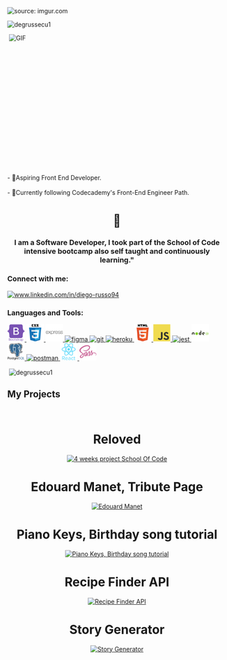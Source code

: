 
<img src="https://i.imgur.com/pdLcpHt.png" title="source: imgur.com" />
<p align="left"> <img src="https://komarev.com/ghpvc/?username=degrussecu1&label=Profile%20views&color=0e75b6&style=flat" alt="degrussecu1" /> </p>
<img align="right" alt="GIF" src="https://github.com/abhisheknaiidu/abhisheknaiidu/blob/master/code.gif?raw=true" width="500" height="320" />
- 🌱Aspiring Front End Developer.
<br></br>
- 🌱Currently following Codecademy's Front-End Engineer Path.
<h1 align="center">👋</h1>
<h3 align="center">I am a Software Developer, I took part of the School of Code intensive bootcamp also self taught and continuously learning." </h3>
<h3 align="left">Connect with me:</h3>
<p align="left">
<a href="https://www.linkedin.com/in/diego-russo-38989b133/" target="blank"><img align="center" src="https://raw.githubusercontent.com/rahuldkjain/github-profile-readme-generator/master/src/images/icons/Social/linked-in-alt.svg" alt="www.linkedin.com/in/diego-russo94" height="30" width="40" /></a>
</p>

<h3 align="left">Languages and Tools:</h3>
<p align="left"> <a href="https://getbootstrap.com" target="_blank" rel="noreferrer"> <img src="https://raw.githubusercontent.com/devicons/devicon/master/icons/bootstrap/bootstrap-plain-wordmark.svg" alt="bootstrap" width="40" height="40"/> </a> <a href="https://www.w3schools.com/css/" target="_blank" rel="noreferrer"> <img src="https://raw.githubusercontent.com/devicons/devicon/master/icons/css3/css3-original-wordmark.svg" alt="css3" width="40" height="40"/> </a> <a href="https://expressjs.com" target="_blank" rel="noreferrer"> <img src="https://raw.githubusercontent.com/devicons/devicon/master/icons/express/express-original-wordmark.svg" alt="express" width="40" height="40"/> </a> <a href="https://www.figma.com/" target="_blank" rel="noreferrer"> <img src="https://www.vectorlogo.zone/logos/figma/figma-icon.svg" alt="figma" width="40" height="40"/> </a> <a href="https://git-scm.com/" target="_blank" rel="noreferrer"> <img src="https://www.vectorlogo.zone/logos/git-scm/git-scm-icon.svg" alt="git" width="40" height="40"/> </a> <a href="https://heroku.com" target="_blank" rel="noreferrer"> <img src="https://www.vectorlogo.zone/logos/heroku/heroku-icon.svg" alt="heroku" width="40" height="40"/> </a> <a href="https://www.w3.org/html/" target="_blank" rel="noreferrer"> <img src="https://raw.githubusercontent.com/devicons/devicon/master/icons/html5/html5-original-wordmark.svg" alt="html5" width="40" height="40"/> </a> <a href="https://developer.mozilla.org/en-US/docs/Web/JavaScript" target="_blank" rel="noreferrer"> <img src="https://raw.githubusercontent.com/devicons/devicon/master/icons/javascript/javascript-original.svg" alt="javascript" width="40" height="40"/> </a> <a href="https://jestjs.io" target="_blank" rel="noreferrer"> <img src="https://www.vectorlogo.zone/logos/jestjsio/jestjsio-icon.svg" alt="jest" width="40" height="40"/> </a> <a href="https://nodejs.org" target="_blank" rel="noreferrer"> <img src="https://raw.githubusercontent.com/devicons/devicon/master/icons/nodejs/nodejs-original-wordmark.svg" alt="nodejs" width="40" height="40"/> </a> <a href="https://www.postgresql.org" target="_blank" rel="noreferrer"> <img src="https://raw.githubusercontent.com/devicons/devicon/master/icons/postgresql/postgresql-original-wordmark.svg" alt="postgresql" width="40" height="40"/> </a> <a href="https://postman.com" target="_blank" rel="noreferrer"> <img src="https://www.vectorlogo.zone/logos/getpostman/getpostman-icon.svg" alt="postman" width="40" height="40"/> </a> <a href="https://reactjs.org/" target="_blank" rel="noreferrer"> <img src="https://raw.githubusercontent.com/devicons/devicon/master/icons/react/react-original-wordmark.svg" alt="react" width="40" height="40"/> </a> <a href="https://sass-lang.com" target="_blank" rel="noreferrer"> <img src="https://raw.githubusercontent.com/devicons/devicon/master/icons/sass/sass-original.svg" alt="sass" width="40" height="40"/> </a> </p>

<p>&nbsp;<img align="center" src="https://github-readme-stats.vercel.app/api?username=degrussecu1&show_icons=true&locale=en" alt="degrussecu1" /></p>

<div align='center'>

  <h2 align='left'>My Projects</div>
  </div>
  <br/>
  
<div align='center'>

<div>
<h1> Reloved</h1>
<a href="https://reloved.netlify.app/"> <img src="https://i.imgur.com/6C03uQc.png" title="ReLoved" alt="4 weeks project School Of Code" width="400" height="240"/></a>
</div>

<div>
<h1> Edouard Manet, Tribute Page</h1>
<a href="https://degrussecu1.github.io/Manet-Tribute-page/" > <img src="https://i.imgur.com/TDBzOZ1.png" title="Edouard Manet"  alt="Edouard Manet" width="400" height="240"/></a>
</div>

<div>
<h1> Piano Keys, Birthday song tutorial</h1>
<a href="https://degrussecu1.github.io/Piano-Keys/" > <img src="https://i.imgur.com/jmRBUMY.png" title="Piano Keys, Birthday song tutorial" alt="Piano Keys, Birthday song tutorial" width="400" height="240"/></a>
</div>

<div>
<h1> Recipe Finder API</h1>
<a href="https://degrussecu1.github.io/Recipe-Book-Project/" > <img src="https://i.imgur.com/qtPVxCN.png" title="Recipe Finder API" alt="Recipe Finder API" width="400" height="240"/></a>
</div>

  
<div>
<h1>Story Generator </h1>
<a href="https://degrussecu1.github.io/Form-project-/" > <img src="https://i.imgur.com/MAA60cV.png" title="Story Generator" alt="Story Generator" width="400" height="240"/></a>
</div>
  

